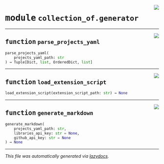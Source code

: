 <!-- markdownlint-disable -->

<a href="https://github.com/khulnasoft/collection-of-generator/blob/main/src/collection_of/generator.py#L0"><img align="right" style="float:right;" src="https://img.shields.io/badge/-source-cccccc?style=flat-square"></a>

# <kbd>module</kbd> `collection_of.generator`





---

<a href="https://github.com/khulnasoft/collection-of-generator/blob/main/src/collection_of/generator.py#L17"><img align="right" style="float:right;" src="https://img.shields.io/badge/-source-cccccc?style=flat-square"></a>

## <kbd>function</kbd> `parse_projects_yaml`

```python
parse_projects_yaml(
    projects_yaml_path: str
) → Tuple[Dict, list, OrderedDict, list]
```






---

<a href="https://github.com/khulnasoft/collection-of-generator/blob/main/src/collection_of/generator.py#L60"><img align="right" style="float:right;" src="https://img.shields.io/badge/-source-cccccc?style=flat-square"></a>

## <kbd>function</kbd> `load_extension_script`

```python
load_extension_script(extension_script_path: str) → None
```






---

<a href="https://github.com/khulnasoft/collection-of-generator/blob/main/src/collection_of/generator.py#L79"><img align="right" style="float:right;" src="https://img.shields.io/badge/-source-cccccc?style=flat-square"></a>

## <kbd>function</kbd> `generate_markdown`

```python
generate_markdown(
    projects_yaml_path: str,
    libraries_api_key: str = None,
    github_api_key: str = None
) → None
```








---

_This file was automatically generated via [lazydocs](https://github.com/khulnasoft/lazydocs)._
